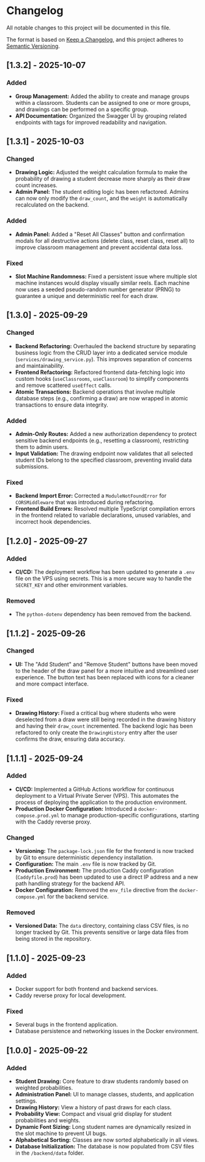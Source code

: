 # Changelog

All notable changes to this project will be documented in this file.

The format is based on [Keep a Changelog](https://keepachangelog.com/en/1.0.0/),
and this project adheres to [Semantic Versioning](https://semver.org/spec/v2.0.0.html).

## [1.3.2] - 2025-10-07

### Added

- **Group Management:** Added the ability to create and manage groups within a classroom. Students can be assigned to one or more groups, and drawings can be performed on a specific group.
- **API Documentation:** Organized the Swagger UI by grouping related endpoints with tags for improved readability and navigation.

## [1.3.1] - 2025-10-03

### Changed

- **Drawing Logic:** Adjusted the weight calculation formula to make the probability of drawing a student decrease more sharply as their draw count increases.
- **Admin Panel:** The student editing logic has been refactored. Admins can now only modify the `draw_count`, and the `weight` is automatically recalculated on the backend.

### Added

- **Admin Panel:** Added a "Reset All Classes" button and confirmation modals for all destructive actions (delete class, reset class, reset all) to improve classroom management and prevent accidental data loss.

### Fixed

- **Slot Machine Randomness:** Fixed a persistent issue where multiple slot machine instances would display visually similar reels. Each machine now uses a seeded pseudo-random number generator (PRNG) to guarantee a unique and deterministic reel for each draw.

## [1.3.0] - 2025-09-29

### Changed

- **Backend Refactoring:** Overhauled the backend structure by separating business logic from the CRUD layer into a dedicated service module (`services/drawing_service.py`). This improves separation of concerns and maintainability.
- **Frontend Refactoring:** Refactored frontend data-fetching logic into custom hooks (`useClassrooms`, `useClassroom`) to simplify components and remove scattered `useEffect` calls.
- **Atomic Transactions:** Backend operations that involve multiple database steps (e.g., confirming a draw) are now wrapped in atomic transactions to ensure data integrity.

### Added

- **Admin-Only Routes:** Added a new authorization dependency to protect sensitive backend endpoints (e.g., resetting a classroom), restricting them to admin users.
- **Input Validation:** The drawing endpoint now validates that all selected student IDs belong to the specified classroom, preventing invalid data submissions.

### Fixed

- **Backend Import Error:** Corrected a `ModuleNotFoundError` for `CORSMiddleware` that was introduced during refactoring.
- **Frontend Build Errors:** Resolved multiple TypeScript compilation errors in the frontend related to variable declarations, unused variables, and incorrect hook dependencies.

## [1.2.0] - 2025-09-27

### Added
- **CI/CD:** The deployment workflow has been updated to generate a `.env` file on the VPS using secrets. This is a more secure way to handle the `SECRET_KEY` and other environment variables.

### Removed
- The `python-dotenv` dependency has been removed from the backend.

## [1.1.2] - 2025-09-26

### Changed
- **UI:** The "Add Student" and "Remove Student" buttons have been moved to the header of the draw panel for a more intuitive and streamlined user experience. The button text has been replaced with icons for a cleaner and more compact interface.

### Fixed
- **Drawing History:** Fixed a critical bug where students who were deselected from a draw were still being recorded in the drawing history and having their `draw_count` incremented. The backend logic has been refactored to only create the `DrawingHistory` entry after the user confirms the draw, ensuring data accuracy.

## [1.1.1] - 2025-09-24

### Added

- **CI/CD:** Implemented a GitHub Actions workflow for continuous deployment to a Virtual Private Server (VPS). This automates the process of deploying the application to the production environment.
- **Production Docker Configuration:** Introduced a `docker-compose.prod.yml` to manage production-specific configurations, starting with the Caddy reverse proxy.

### Changed

- **Versioning:** The `package-lock.json` file for the frontend is now tracked by Git to ensure deterministic dependency installation.
- **Configuration:** The main `.env` file is now tracked by Git.
- **Production Environment:** The production Caddy configuration (`Caddyfile.prod`) has been updated to use a direct IP address and a new path handling strategy for the backend API.
- **Docker Configuration:** Removed the `env_file` directive from the `docker-compose.yml` for the backend service.

### Removed

- **Versioned Data:** The `data` directory, containing class CSV files, is no longer tracked by Git. This prevents sensitive or large data files from being stored in the repository.

## [1.1.0] - 2025-09-23

### Added
- Docker support for both frontend and backend services.
- Caddy reverse proxy for local development.

### Fixed
- Several bugs in the frontend application.
- Database persistence and networking issues in the Docker environment.

## [1.0.0] - 2025-09-22

### Added
- **Student Drawing:** Core feature to draw students randomly based on weighted probabilities.
- **Administration Panel:** UI to manage classes, students, and application settings.
- **Drawing History:** View a history of past draws for each class.
- **Probability View:** Compact and visual grid display for student probabilities and weights.
- **Dynamic Font Sizing:** Long student names are dynamically resized in the slot machine to prevent UI bugs.
- **Alphabetical Sorting:** Classes are now sorted alphabetically in all views.
- **Database Initialization:** The database is now populated from CSV files in the `/backend/data` folder.
